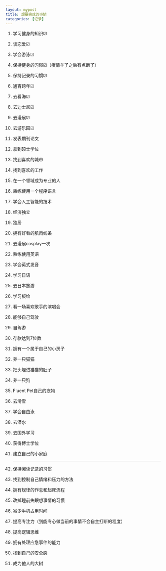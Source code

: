 ```yaml
---
layout: mypost
title: 想要完成的事情
categories: [记录]
---
```


1. 学习健身的知识☑

2. 谈恋爱☑

3. 学会游泳☑

4. 保持健身的习惯☑（疫情羊了之后有点断了）

5. 保持记录的习惯☑

6. 通宵跨年☑

7. 去看海☑

8. 去迪士尼☑

9. 去漫展☑

10. 去游乐园☑

11. 发表期刊论文

12. 拿到硕士学位

13. 找到喜欢的城市

14. 找到喜欢的工作

15. 在一个领域成为专业的人

16. 熟练使用一个程序语言

17. 学会人工智能的技术

18. 经济独立

19. 独居

20. 拥有好看的肌肉线条

21. 去漫展cosplay一次

22. 熟练使用英语

23. 学会英式发音

24. 学习日语

25. 去日本旅游

26. 学习板绘

27. 看一场喜欢歌手的演唱会

28. 能够自己驾驶

29. 自驾游

30. 存款达到7位数

31. 拥有一个属于自己的小房子

32. 养一只猫猫

33. 把头埋进猫猫的肚子

34. 养一只狗

35. Fluent Pet自己的宠物

36. 去滑雪

37. 学会自由泳

38. 去潜水

39. 去国外学习

40. 获得博士学位

41. 建立自己的小家庭

    -------------------------------------

42. 保持阅读记录的习惯

43. 找到控制自己情绪和压力的方法

44. 拥有规律的作息和起床流程

45. 改掉睡前失眠想事情的习惯

46. 减少手机占用时间

47. 提高专注力（到能专心做当前的事情不会自主打断的程度）

48. 提高逻辑思维

49. 拥有处理应急事件的能力

50. 找到自己的安全感

51. 成为他人的大树

